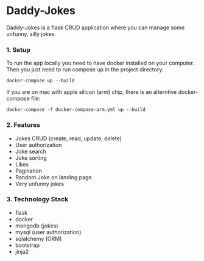 # Daddy-Jokes
Daddy-Jokes is a flask CRUD application where you can manage some unfunny, silly jokes.

### 1. Setup ###
To run the app locally you need to have docker installed on your computer.
Then you just need to run compose up in the project directory:
````
docker-compose up --build
````
If you are on mac with apple silicon (arm) chip, there is an alterntive docker-compose file:
````
docker-compose -f docker-compose-arm.yml up --build
````
### 2. Features ###
- Jokes CRUD (create, read, update, delete)
- User authorization
- Joke search
- Joke sorting
- Likes
- Pagination
- Random Joke on landing page  
- Very unfunny jokes
### 3. Technology Stack ###
- flask
- docker  
- mongodb (jokes)
- mysql (user authorization)
- sqlalchemy (ORM)
- bootstrap
- jinja2

